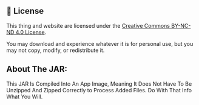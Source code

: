 ## 📄 License

This thing and website are licensed under the 
[Creative Commons BY-NC-ND 4.0 License](https://creativecommons.org/licenses/by-nc-nd/4.0/).

You may download and experience whatever it is for personal use, but you may not copy, modify, or redistribute it.

## About The JAR:
This JAR Is Compiled Into An App Image, Meaning It Does Not Have To Be Unzipped And Zipped Correctly to Process Added Files. Do With That Info What You Will.
